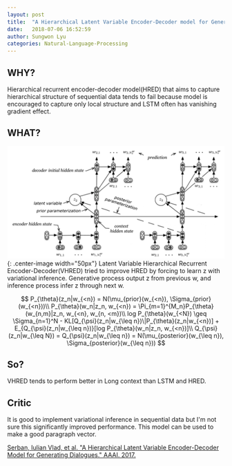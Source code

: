 ```yaml
---
layout: post
title:  "A Hierarchical Latent Variable Encoder-Decoder model for Generating Dialogues"
date:   2018-07-06 16:52:59
author: Sungwon Lyu
categories: Natural-Language-Processing
---
```


## WHY? 
Hierarchical recurrent encoder-decoder model(HRED) that aims to capture hierarchical structure of sequential data tends to fail because model is encouraged to capture only local structure and LSTM often has vanishing gradient effect. 

## WHAT?
![image](/assets/images/vhred.png){: .center-image width="50px"}
Latent Variable Hierarchical Recurrent Encoder-Decoder(VHRED) tried to improve HRED by forcing to learn z with variational inference. Generative process output z from previous w, and inference process infer z through next w. 

$$
P_{\theta}(z_n|w_{<n}) = N(\mu_{prior}(w_{<n}), \Sigma_{prior}(w_{<n}))\\
P_{\theta}(w_n|z_n, w_{<n}) = \Pi_{m=1}^{M_n}P_{\theta}(w_{n,m}|z_n, w_{<n}, w_{n, <m})\\
log P_{\theta}(w_{<N}) \geq \Sigma_{n=1}^N - KL[Q_{\psi}(z_n|w_{\leq n})\|P_{\theta}(z_n|w_{<n})] + E_{Q_{\psi}(z_n|w_{\leq n})}[log P_{\theta}(w_n|z_n, w_{<n})]\\
Q_{\psi}(z_n|w_{\leq N}) = Q_{\psi}(z_n|w_{\leq n}) = N(\mu_{posterior}(w_{\leq n}), \Sigma_{posterior}(w_{\leq n}))
$$

## So?
VHRED tends to perform better in Long context than LSTM and HRED. 

## Critic
It is good to implement variational inference in sequential data but I'm not sure this significantly improved performance. This model can be used to make a good paragraph vector.

[Serban, Iulian Vlad, et al. "A Hierarchical Latent Variable Encoder-Decoder Model for Generating Dialogues." AAAI. 2017.
](https://arxiv.org/abs/1605.06069)